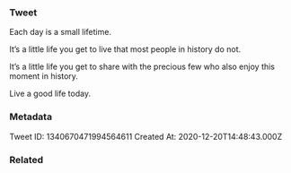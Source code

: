 ### Tweet
Each day is a small lifetime. 

It’s a little life you get to live that most people in history do not. 

It’s a little life you get to share with the precious few who also enjoy this moment in history.

Live a good life today.

### Metadata
Tweet ID: 1340670471994564611
Created At: 2020-12-20T14:48:43.000Z

### Related

